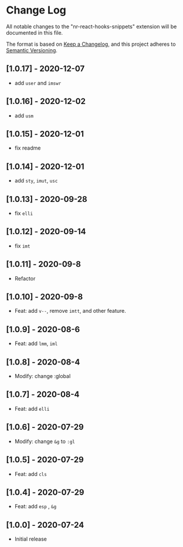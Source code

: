 # Change Log

All notable changes to the "nr-react-hooks-snippets" extension will be documented in this file.

The format is based on [Keep a Changelog](https://keepachangelog.com/en/1.0.0/),
and this project adheres to [Semantic Versioning](https://semver.org/spec/v2.0.0.html).

## [1.0.17] - 2020-12-07

- add `user` and `imswr`

## [1.0.16] - 2020-12-02

- add `usm`

## [1.0.15] - 2020-12-01

- fix readme

## [1.0.14] - 2020-12-01

- add `sty`, `imut`, `usc`

## [1.0.13] - 2020-09-28

- fix `elli`

## [1.0.12] - 2020-09-14

- fix `imt`

## [1.0.11] - 2020-09-8

- Refactor

## [1.0.10] - 2020-09-8

- Feat: add `v--`, remove `imtt`, and other feature.

## [1.0.9] - 2020-08-6

- Feat: add `lmm`, `iml`

## [1.0.8] - 2020-08-4

- Modify: change :global

## [1.0.7] - 2020-08-4

- Feat: add `elli`

## [1.0.6] - 2020-07-29

- Modify: change `&g` to `:gl`

## [1.0.5] - 2020-07-29

- Feat: add `cls`

## [1.0.4] - 2020-07-29

- Feat: add `esp` , `&g`

## [1.0.0] - 2020-07-24

- Initial release
